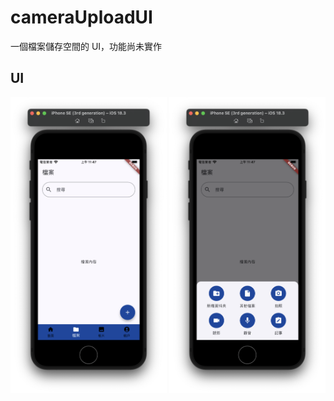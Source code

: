 # cameraUploadUI

一個檔案儲存空間的 UI，功能尚未實作

## UI

<p align="center">
  <img src="filePage.png" width="250" />
  <img src="Menu.png" width="250" />
</p>